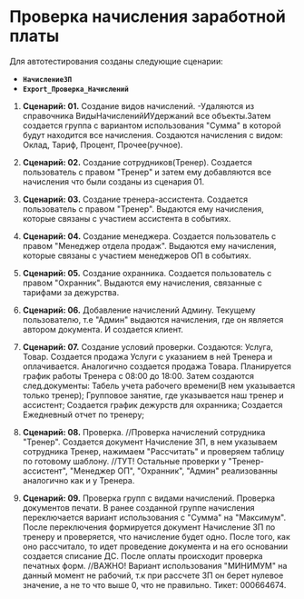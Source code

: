 # Проверка начисления заработной платы #

Для автотестирования созданы следующие сценарии:

- **`НачислениеЗП`**
- **`Export_Проверка_Начислений`**

1. **Сценарий: 01.** Создание видов начислений.
    -Удаляются из справочника ВидыНачисленийИУдержаний все объекты.Затем создается группа с вариантом использования "Сумма" в которой будут находится все начисления. Создаются начисления с видом: Оклад, Тариф, Процент, Прочее(ручное).

2. **Сценарий: 02.** Создание сотрудников(Тренер).
    Создается пользователь с правом "Тренер" и затем ему добавляются все начисления что были созданы из сценария 01.
3. **Сценарий: 03.** Создание тренера-ассистента.
    Создается пользователь с правом "Тренер". Выдаются ему начисления, которые связаны с участием ассистента в событиях.
4. **Сценарий: 04.** Создание менеджера.
    Создается пользователь с правом "Менеджер отдела продаж". Выдаются ему начисления, которые связаны с участием менеджеров ОП в событиях.
5. **Сценарий: 05.** Создание охранника.
    Создается пользователь с правом "Охранник". Выдаются ему начисления, связанные с тарифами за дежурства.
6. **Сценарий: 06.** Добавление начислений Админу.
    Текущему пользователю, т.е "Админ" выдаются начисления, где он является автором документа. И создается клиент.
7. **Сценарий: 07.** Создание условий проверки.
    Создаются: Услуга, Товар. Создается продажа Услуги с указанием в ней Тренера и оплачивается. Аналогично создается продажа Товара. Планируется график работы Тренера с 08:00 до 18:00. 
    Затем создаются след.документы: Табель учета рабочего времени(В нем указывается только тренер); Групповое занятие, где указывается наш тренер и ассистент; Создается график дежурств для охранника; Создается Ежедневный отчет по тренеру;

8. **Сценарий: 08.** Проверка.
//Проверка начислений сотрудника "Тренер".
    Создается документ Начисление ЗП, в нем указываем сотрудника Тренер, нажимаем "Рассчитать" и проверяем таблицу по готовому шаблону.
//ТУТ! Остальные проверки у "Тренер-ассистент", "Менеджер ОП", "Охранник", "Админ" реализованны аналогично как и у Тренера.

9. **Сценарий: 09.** Проверка групп с видами начислений. Проверка документов печати.
    В ранее созданной группе начисления переключается вариант использования с "Сумма" на "Максимум". После переключения формируется документ Начисление ЗП по тренеру и проверяется, что начисление будет одно.
    После того, как оно рассчитало, то идет проведение документа и на его основании создается списание ДС. После оплаты происходит проверка печатных форм.
//ВАЖНО! Вариант использования "МИНИМУМ" на данный момент не рабочий, т.к при рассчете ЗП он берет нулевое значение, а не то что выше 0, что не правильно. Тикет: 000664674.



    


